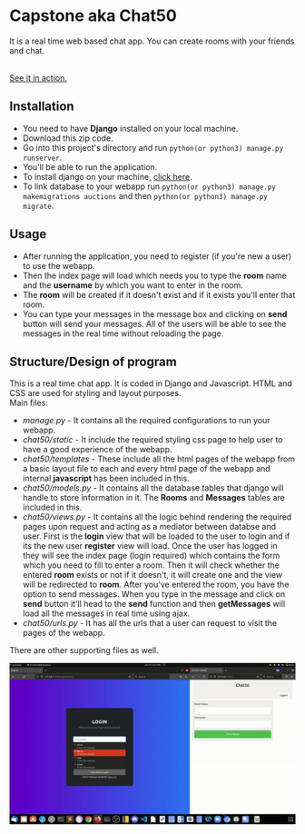 # Capstone aka Chat50
It is a real time web based chat app. You can create rooms with your friends and chat.

<br>
<a href="#">See it in action.</a>

## Installation
- You need to have **Django** installed on your local machine.
- Download this zip code.
- Go into this project's directory and run `python(or python3) manage.py runserver`.
- You'll be able to run the application.
- To install django on your machine, [click here](https://docs.djangoproject.com/en/3.2/topics/install/).
- To link database to your webapp run `python(or python3) manage.py makemigrations auctions` and then `python(or python3) manage.py migrate`.

## Usage
- After running the application, you need to register (if you're new a user) to use the webapp.
- Then the index page will load which needs you to type the **room** name and the **username** by which you want to enter in the room. 
- The **room** will be created if it doesn't exist and if it exists you'll enter that room.
- You can type your messages in the message box and clicking on **send** button will send your messages. All of the users will be able to see the messages in the real time without reloading the page.

## Structure/Design of program
This is a real time chat app. It is coded in Django and Javascript. HTML and CSS are used for styling and layout purposes.
<br>
Main files:
<br>
* *manage.py* - It contains all the required configurations to run your webapp.
* *chat50/static* - It include the required styling css page to help user to have a good experience of the webapp.
* *chat50/templates* - These include all the html pages of the webapp from a basic layout file to each and every html page of the webapp and internal **javascript** has been included in this.
* *chat50/models.py* - It contains all the database tables that django will handle to store information in it. The **Rooms** and **Messages** tables are included in this.
* *chat50/views.py* - It contains all the logic behind rendering the required pages upon request and acting as a mediator between databse and user. First is the **login** view that will be loaded to the user to login and if its the new user **register** view will load. Once the user has logged in they will see the index page (login required) which contains the form which you need to fill to enter a room. Then it will check whether the entered **room** exists or not if it doesn't, it will create one and the view will be redirected to **room**.
After you've entered the room, you have the option to send messages. When you type in the message and click on **send** button it'll head to the **send** function and then **getMessages** will load all the messages in real time using ajax.
* *chat50/urls.py* - It has all the urls that a user can request to visit the pages of the webapp.

There are other supporting files as well.


![Preview](./ezgif.com-gif-maker.gif)


